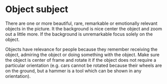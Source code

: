 # Object subject

There are one or more beautiful, rare, remarkable or emotionally relevant objects in the picture.
It the background is nice center the object and zoom out a little more.
If the background is unremarkable focus solely on the object.

Objects have relevance for people because they remember receiving the object, admiring the object or doing something with the object. Make sure the object is center of frame and rotate it if the object does not require a particular orientation (e.g. cars cannot be rotated because their wheels are on the ground, but a hammer is a tool which can be shown in any orientation).



